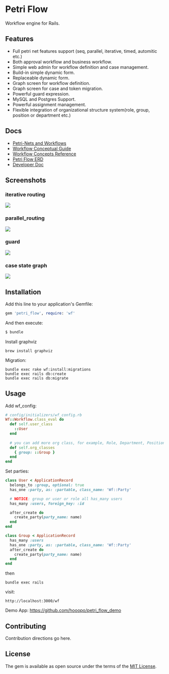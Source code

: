 # Petri Flow

Workflow engine for Rails.

## Features
* Full petri net features support (seq, parallel, iterative, timed, automitic etc.)
* Both approval workflow and business workflow.
* Simple web admin for workflow definition and case management.
* Build-in simple dynamic form.
* Replaceable dynamic form.
* Graph screen for workflow definition.
* Graph screen for case and token migration.
* Powerful guard expression.
* MySQL and Postgres Support.
* Powerful assignment management.
* Flexible integration of organizational structure system(role, group, position or department etc.)

## Docs

* [Petri-Nets and Workflows](https://hooopo.gitbook.io/petri-flow/)
* [Workflow Conceptual Guide](https://hooopo.gitbook.io/petri-flow/workflow-conceptual-guide)
* [Workflow Concepts Reference](https://hooopo.gitbook.io/petri-flow/workflow-concepts-reference)
* [Petri Flow ERD](https://hooopo.gitbook.io/petri-flow/erd)
* [Developer Doc](https://hooopo.gitbook.io/petri-flow/developer-document)

## Screenshots

###  iterative routing

![](https://blobscdn.gitbook.com/v0/b/gitbook-28427.appspot.com/o/assets%2F-M-GhlU_QaD6nbLAbaJI%2F-M-X0nIxUUBwJsNhY4FN%2F-M-XAAQJbxDdaxoaYVda%2Fimage.png?alt=media&token=e74d1ae7-fa16-47ab-83b5-ad73a382fa07)

### parallel_routing

![](https://blobscdn.gitbook.com/v0/b/gitbook-28427.appspot.com/o/assets%2F-M-GhlU_QaD6nbLAbaJI%2F-M-X0nIxUUBwJsNhY4FN%2F-M-XAKm9VN1MJxPZT9Xe%2Fimage.png?alt=media&token=c8beba84-72ec-470f-9987-81cf40762e15)

### guard

![](https://blobscdn.gitbook.com/v0/b/gitbook-28427.appspot.com/o/assets%2F-M-GhlU_QaD6nbLAbaJI%2F-M-X0nIxUUBwJsNhY4FN%2F-M-XAT8Ui_xjqy9Niccp%2Fimage.png?alt=media&token=de4298fb-14b9-40bc-ab75-92ef0b98a533)

### case state graph

![](https://blobscdn.gitbook.com/v0/b/gitbook-28427.appspot.com/o/assets%2F-M-GhlU_QaD6nbLAbaJI%2F-M-X0nIxUUBwJsNhY4FN%2F-M-XAeeR42ZRVIVKuUae%2Fimage.png?alt=media&token=90c96af9-d01f-4d6e-ae2b-445ea343a5ac)

### 
## Installation
Add this line to your application's Gemfile:

```ruby
gem 'petri_flow', require: 'wf'
```

And then execute:

```bash
$ bundle
```

Install graphviz

```
brew install graphviz
```

Migration:

```
bundle exec rake wf:install:migrations
bundle exec rails db:create
bundle exec rails db:migrate
```
## Usage

Add wf_config:

```ruby
# config/initializers/wf_config.rb
Wf::Workflow.class_eval do
  def self.user_class
    ::User
  end
  
  # you can add more org class, for example, Role, Department, Position etc.
  def self.org_classes
    { group: ::Group }
  end
end
```

Set parties:

```ruby
class User < ApplicationRecord
  belongs_to :group, optional: true
  has_one :party, as: :partable, class_name: 'Wf::Party'

  # NOTICE: group or user or role all has_many users
  has_many :users, foreign_key: :id

  after_create do
    create_party(party_name: name)
  end
end
```

```ruby
class Group < ApplicationRecord
  has_many :users
  has_one :party, as: :partable, class_name: 'Wf::Party'
  after_create do
    create_party(party_name: name)
  end
end
```

then

```
bundle exec rails 
```

visit:

```
http://localhost:3000/wf
```

Demo App: https://github.com/hooopo/petri_flow_demo

## Contributing
Contribution directions go here.

## License
The gem is available as open source under the terms of the [MIT License](https://opensource.org/licenses/MIT).
